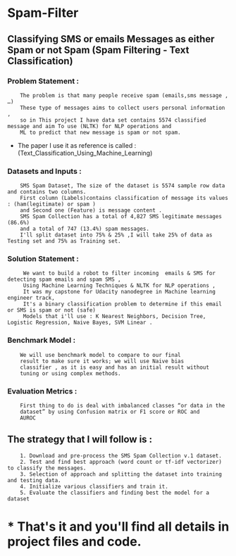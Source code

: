 
# Spam-Filter

   ## Classifying SMS or emails Messages as either Spam or not Spam  (Spam Filtering - Text Classification)
   
   ### Problem Statement :
        The problem is that many people receive spam (emails,sms message , …) 
        These type of messages aims to collect users personal information ,
        so in This project I have data set contains 5574 classified message and aim To use (NLTK) for NLP operations and
        ML to predict that new message is spam or not spam.
      
  * The paper I use it as reference is called : (Text_Classification_Using_Machine_Learning)
   
   ### Datasets and Inputs :
        SMS Spam Dataset, The size of the dataset is 5574 sample row data and contains two columns.
        First column (Labels)contains classification of message its values : (ham(legitimate) or spam ) 
        and Second one (Feature) is message content . 
        SMS Spam Collection has a total of 4,827 SMS legitimate messages (86.6%) 
        and a total of 747 (13.4%) spam messages. 
        I'll split dataset into 75% & 25% ,I will take 25% of data as Testing set and 75% as Training set.
 
   ### Solution Statement :
         We want to build a robot to filter incoming  emails & SMS for detecting spam emails and spam SMS ,
         Using Machine Learning Techniques & NLTK for NLP operations ,
         It was my capstone for Udacity nanodegree in Machine learning engineer track,
         It's a binary classification problem to determine if this email or SMS is spam or not (safe)
         Models that i'll use : K Nearest Neighbors, Decision Tree, Logistic Regression, Naive Bayes, SVM Linear .

   ### Benchmark Model :
        We will use benchmark model to compare to our final
        result to make sure it works; we will use Naive bias
        classifier , as it is easy and has an initial result without
        tuning or using complex methods.
        
   ### Evaluation Metrics :
        First thing to do is deal with ​imbalanced classes “or data in the
        dataset” by using Confusion matrix or F1 score or ROC and
        AUROC
        
        
   ## The strategy that I will follow is :
        1. Download and pre-process the SMS Spam Collection v.1 dataset.
        2. Test and find best approach (word count or tf-idf vectorizer) to classify the messages.
        3. Selection of approach and splitting the dataset into training and testing data.
        4. Initialize various classifiers and train it.
        5. Evaluate the classifiers and finding best the model for a dataset
   
  # * That's it and you'll find all details in project files and code. 
   
   
